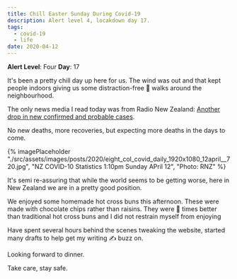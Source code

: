 ```yaml
---
title: Chill Easter Sunday During Covid-19
description: Alert level 4, locakdown day 17.
tags:
  - covid-19
  - life
date: 2020-04-12
---
```


**Alert Level**: Four
**Day**: 17

It's been a pretty chill day up here for us. The wind was out and that kept people indoors giving us some distraction-free :poodle: walks around the neighbourhood. 

The only news media I read today was from Radio New Zealand: [Another drop in new confirmed and probable cases](https://www.rnz.co.nz/news/national/414073/covid-19-another-drop-in-new-confirmed-and-probable-cases).

No new deaths, more recoveries, but expecting more deaths in the days to come.

{% imagePlaceholder "./src/assets/images/posts/2020/eight_col_covid_daily_1920x1080_12april__720.jpg", "NZ COVID-10 Statistics 1:10pm Sunday APril 12", "Photo: RNZ" %}

It's semi re-assuring that while the world seems to be getting worse, here in New Zealand we are in a pretty good position.

We enjoyed some homemade hot cross buns this afternoon. These were made with chocolate chips rather than raisins. They were :100: times better than traditional hot cross buns and I did not restrain myself from enjoying

Have spent several hours behind the scenes tweaking the website, started many drafts to help get my writing :writing_hand: buzz on.

Looking forward to dinner. 

Take care, stay safe.